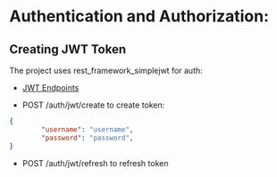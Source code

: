 # Authentication and Authorization:

## Creating JWT Token

The project uses rest_framework_simplejwt for auth:

* [JWT Endpoints](https://djoser.readthedocs.io/en/latest/jwt_endpoints.html)


* POST /auth/jwt/create to create token:
```json
{
        "username": "username",
        "password": "password",
}
```

* POST /auth/jwt/refresh to refresh token